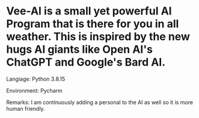 # Vee-AI is a small yet powerful AI Program that is there for you in all weather. This is inspired by the new hugs AI giants like Open AI's ChatGPT and Google's Bard AI.

Langiage: Python 3.8.15

Environment: Pycharm

Remarks: I am continuously adding a personal to the AI as well so it is more human friendly.
